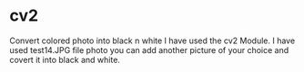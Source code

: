 # cv2
Convert colored photo into black n white
I have used the cv2 Module.
I have used test14.JPG file photo you can add another picture of your choice and covert it into black and white.
